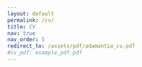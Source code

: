 ```yaml
---
layout: default
permalink: /cv/
title: CV
nav: true
nav_order: 5
redirect_to: /assets/pdf/adamantia_cv.pdf
#cv_pdf: example_pdf.pdf
---
```

